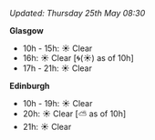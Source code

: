 *Updated: Thursday 25th May 08:30*

**Glasgow**

* 10h - 15h: :sunny: Clear
* 16h: :sunny: Clear [:cyclone:(:sunny:) as of 10h]
* 17h - 21h: :sunny: Clear

**Edinburgh**

* 10h - 19h: :sunny: Clear
* 20h: :sunny: Clear [:partly_sunny: as of 10h]
* 21h: :sunny: Clear
